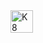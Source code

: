 <img align="left" alt="K8" width="36px" src="https://img.icons8.com/?size=100&id=cvzmaEA4kC0o&format=png&color=000000" />
